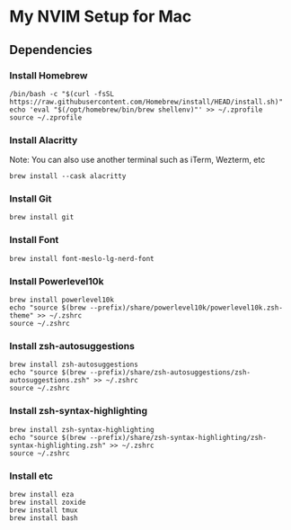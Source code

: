 # My NVIM Setup for Mac

## Dependencies

### Install Homebrew

```
/bin/bash -c "$(curl -fsSL https://raw.githubusercontent.com/Homebrew/install/HEAD/install.sh)"
echo 'eval "$(/opt/homebrew/bin/brew shellenv)"' >> ~/.zprofile
source ~/.zprofile
```

### Install Alacritty

Note: You can also use another terminal such as iTerm, Wezterm, etc

```
brew install --cask alacritty
```

### Install Git

```
brew install git
```

### Install Font

```
brew install font-meslo-lg-nerd-font
```

### Install Powerlevel10k

```
brew install powerlevel10k
echo "source $(brew --prefix)/share/powerlevel10k/powerlevel10k.zsh-theme" >> ~/.zshrc
source ~/.zshrc
```

### Install zsh-autosuggestions

```
brew install zsh-autosuggestions
echo "source $(brew --prefix)/share/zsh-autosuggestions/zsh-autosuggestions.zsh" >> ~/.zshrc
source ~/.zshrc
```

### Install zsh-syntax-highlighting

```
brew install zsh-syntax-highlighting
echo "source $(brew --prefix)/share/zsh-syntax-highlighting/zsh-syntax-highlighting.zsh" >> ~/.zshrc
source ~/.zshrc
```

### Install etc

```
brew install eza
brew install zoxide
brew install tmux
brew install bash
```
